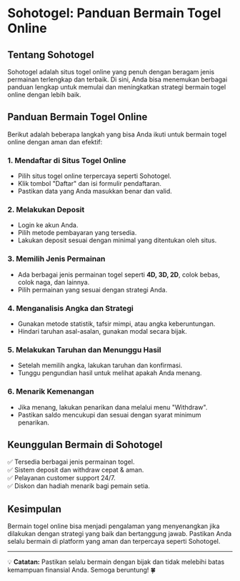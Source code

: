 # Sohotogel: Panduan Bermain Togel Online

## Tentang Sohotogel
Sohotogel adalah situs togel online yang penuh dengan beragam jenis permainan terlengkap dan terbaik. Di sini, Anda bisa menemukan berbagai panduan lengkap untuk memulai dan meningkatkan strategi bermain togel online dengan lebih baik.

## Panduan Bermain Togel Online
Berikut adalah beberapa langkah yang bisa Anda ikuti untuk bermain togel online dengan aman dan efektif:

### 1. **Mendaftar di Situs Togel Online**
- Pilih situs togel online terpercaya seperti Sohotogel.
- Klik tombol "Daftar" dan isi formulir pendaftaran.
- Pastikan data yang Anda masukkan benar dan valid.

### 2. **Melakukan Deposit**
- Login ke akun Anda.
- Pilih metode pembayaran yang tersedia.
- Lakukan deposit sesuai dengan minimal yang ditentukan oleh situs.

### 3. **Memilih Jenis Permainan**
- Ada berbagai jenis permainan togel seperti **4D, 3D, 2D**, colok bebas, colok naga, dan lainnya.
- Pilih permainan yang sesuai dengan strategi Anda.

### 4. **Menganalisis Angka dan Strategi**
- Gunakan metode statistik, tafsir mimpi, atau angka keberuntungan.
- Hindari taruhan asal-asalan, gunakan modal secara bijak.

### 5. **Melakukan Taruhan dan Menunggu Hasil**
- Setelah memilih angka, lakukan taruhan dan konfirmasi.
- Tunggu pengundian hasil untuk melihat apakah Anda menang.

### 6. **Menarik Kemenangan**
- Jika menang, lakukan penarikan dana melalui menu "Withdraw".
- Pastikan saldo mencukupi dan sesuai dengan syarat minimum penarikan.

## Keunggulan Bermain di Sohotogel
✅ Tersedia berbagai jenis permainan togel.  
✅ Sistem deposit dan withdraw cepat & aman.  
✅ Pelayanan customer support 24/7.  
✅ Diskon dan hadiah menarik bagi pemain setia.

## Kesimpulan
Bermain togel online bisa menjadi pengalaman yang menyenangkan jika dilakukan dengan strategi yang baik dan bertanggung jawab. Pastikan Anda selalu bermain di platform yang aman dan terpercaya seperti Sohotogel.

---
💡 **Catatan:** Pastikan selalu bermain dengan bijak dan tidak melebihi batas kemampuan finansial Anda. Semoga beruntung! 🍀
